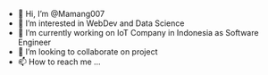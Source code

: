 - 👋 Hi, I’m @Mamang007
- 👀 I’m interested in WebDev and Data Science
- 🌱 I’m currently working on IoT Company in Indonesia as Software Engineer
- 💞️ I’m looking to collaborate on project
- 📫 How to reach me ...

<!---
Mamang007/Mamang007 is a ✨ special ✨ repository because its `README.md` (this file) appears on your GitHub profile.
You can click the Preview link to take a look at your changes.
--->
